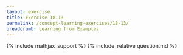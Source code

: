 ```yaml
---
layout: exercise
title: Exercise 18.13
permalink: /concept-learning-exercises/18-13/
breadcrumb: Learning from Examples
---
```


{% include mathjax_support %}
{% include_relative question.md %}

